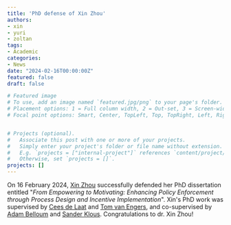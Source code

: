 ```yaml
---
title: 'PhD defense of Xin Zhou'
authors:
- xin
- yuri
- zoltan
tags:
- Academic
categories:
- News
date: "2024-02-16T00:00:00Z"
featured: false
draft: false

# Featured image
# To use, add an image named `featured.jpg/png` to your page's folder.
# Placement options: 1 = Full column width, 2 = Out-set, 3 = Screen-width
# Focal point options: Smart, Center, TopLeft, Top, TopRight, Left, Right, BottomLeft, Bottom, BottomRight


# Projects (optional).
#   Associate this post with one or more of your projects.
#   Simply enter your project's folder or file name without extension.
#   E.g. `projects = ["internal-project"]` references `content/project/deep-learning/index.md`.
#   Otherwise, set `projects = []`.
projects: []
---
```


On 16 February 2024, [Xin Zhou](https://cci-research.nl/author/xin-zhou/) successfully defended her PhD dissertation entitled "*From Empowering to Motivating: Enhancing Policy Enforcement through Process Design and Incentive Implementation*". Xin's PhD work was supervised by [Cees de Laat](https://cci-research.nl/author/cees-de-laat/) and [Tom van Engers](https://cci-research.nl/author/tom-van-engers/), and co-supervised by [Adam Belloum](https://www.uva.nl/profiel/b/e/a.s.z.belloum/a.s.z.belloum.html) and [Sander Klous](https://cci-research.nl/author/sander-klous/). Congratulations to dr. Xin Zhou!

